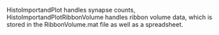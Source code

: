 HistoImportandPlot handles synapse counts, HistoImportandPlotRibbonVolume handles ribbon volume data, 
which is stored in the RibbonVolume.mat file as well as a spreadsheet. 
